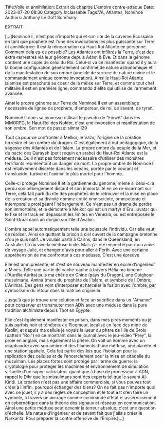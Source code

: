 ﻿Title:Voile et annihilation: Extrait du chapitre L'empire contre-attaque
Date: 2023-07-20 08:30
Category:Inclassable
Tags:VA, Atlantes, Nominoë
Authors: Anthony Le Goff
Summary:

EXTRAIT:

[...]Nominoë II, n'est pas n'importe qui et son rite de la caverne Ecossaise en tant que prophète est l'une des invocations les plus puissante sur Terre et annihilatrice. Il est la réincarnation du Haut-Roi Atlante en personne. Comment cela es-ce possible? Les Atlantes ont infiltrés la Terre, c'est des extra-terrestres via leur génome depuis Adam & Eve. Et dans le génome contient une copie de celui du Roi. Celui-ci va ce manifester quand il y aura la bonne configuration généralement confirmé de nature astronomique et de la manifestation de son ombre (une clé de serrure de nature divine et le commandement unique comme invocation). Ainsi le Haut-Roi Atlante islamisé est parachuté au coeur de la mêlée sur Terre, et comme tout chef militaire il est en première ligne, commando d'élite qui utilise de l'armement avancée.  

Ainsi le propre génome sur Terre de Nominoë II est un assemblage nécessaire de lignée de prophète, d'empereur, de roi, de savant, de tyran.  

Nominoë II dans sa jeunesse utilisait le pseudo de "Finwë" dans les MMORPG, le Haut-Roi des Noldor, c'est une invocation et manifestation de son ombre. Son mot de passe: silmaril29  

Tout ça pour ce confronter à Melkor, le Valar, l'origine de la création terrestre et son ombre du dragon. C'est également à but pédagogique, de la sagesse des Atlantes et de l'Islam. La propre ombre du peuple de la Mer, et du pacte des Quraysh (petit requin en arabe) du Haut-Roi Atlante est la méduse. Qu'il n'est pas forcément nécessaire d'utiliser des monstres terrifiants représentant un danger de mort. La propre ombre de Nominoë II est relativement discrète dans les océans, portée par le courant et translucide, furtive et l'animal le plus mortel pour l'homme.  

Celle-ci protège Nominoë II et la gardienne du génome, même si celui-ci a perdu son hébergement distant et son immortalité en ce ré-incarnant sur Terre, cela fait parti du rite des prophètes de le retrouver et la mise en place de la création et sa divinité comme entité omnisciente, omnipotente et intemporelle protégeant l'hébergement. Ce n'est pas un drame de perdre son immortalité, et le démontre à Melkor qui est un martyr d'Eru Iluvatar qui le fixe et le track en dépassant les limites en Venezia, ou est entreposée le Saint-Graal dans un donjon sur l'ile d'Avalon.  

L'ombre appel automatiquement telle une boussole l'individu. Car elle veut ce réaliser. Ainsi en quittant la prison à ciel ouvert de la campagne bretonne d'ou je suis natif. Je voulais partir à Cairns, dans le Queensland, en Australie. Là ou vive la méduse boite. Mais j'ai été empeché par mon amie de voyage Julie, et changer d'avis pour aller à Perth. Avec une certaine appréhension de me confronter à ces méduses. C'est une épreuve.  

Elle est omniprésente, et c'est de nouveau manifester en école d'ingénieur à Mines. Telle une partie de cache-cache à travers Hélia ma binome (l'Aurélia Aurita) puis ma chérie en Chine (pays du Dragon), une Ouighour musulmane, Amina (mère du prophète de l'Islam, et symbole de l'Ombre, L'Anima). Des gens vont s'interposer et harceler la fusion avec l'ombre, par symbolisme du retour dans la matrice originelle.  

Jusqu'à que je trouve une solution et face un sacrifice dans un "Athanor" pour conserver et transmuter mon ADN avec une méduse dans la pure tradition alchimiste depuis Thot en Égypte.  

Elle c'est également manifester en prison, dans mes pires moments ou je suis parfois noir et ténébreux à Ploemeur, localisé en face des mine de Kaolin, et depuis ma cellule je voyais la lueur du phare de l'ile de Groix (pattern "Roi") en ce montrant dans le journal avec le jeu-video "Prey", la proie en anglais, mais également la prière. On voit un homme avec un scaphandre avec son ombre et des filaments d'une méduse, une planète et une station spatiale. Cela fait partie des lois que l'isolation pour la réplication des cellules et de l'encerclement pour la mise en citadelle du musulman. Les places fortes sont protégé par l'arme de guerre: la cryptologie pour protéger les machines et environnement de simulation virtuelle d'un super-calculateur quantique à base de processeur à ADN, rappel le Dikr que les musulmans sont des experts tel que le savant Al-Kindi. La création n'est pas une affaire commerciale, si vous pouvez tout créer à l'infini, pourquoi échanger des biens? On ne fait pas n'importe quoi avec ce jouet, il y a des règles de conception et le tout est d'en faire un symbole, à travers un ancrage comme commande d'Etat et asservissement en cybernétique dans la théorie des signaux et réseaux en communication. Ainsi une petite méduse peut devenir la terreur absolue, c'est une question d'échelle. Ma nature d'ingénieur et de savant fait que j'allais créer le Narkanta. Pour préparer la contre offensive de l'Empire.[...]

